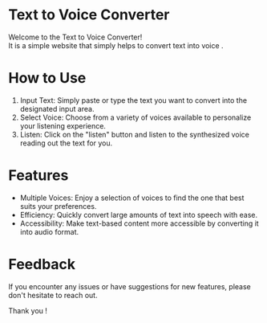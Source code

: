 # Text to Voice Converter
Welcome to the Text to Voice Converter!  
It is a simple website that simply helps to convert text into voice .

# How to Use
1. Input Text: Simply paste or type the text you want to convert into the designated input area.
2. Select Voice: Choose from a variety of voices available to personalize your listening experience.
3. Listen: Click on the "listen" button and listen to the synthesized voice reading out the text for you.

# Features
- Multiple Voices: Enjoy a selection of voices to find the one that best suits your preferences.
- Efficiency: Quickly convert large amounts of text into speech with ease.
- Accessibility: Make text-based content more accessible by converting it into audio format.

# Feedback 
 If you encounter any issues or have suggestions for new features, please don't hesitate to reach out.

Thank you !

